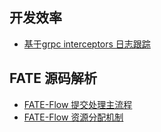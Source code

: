 ## 开发效率

- [基于grpc interceptors 日志跟踪](https://hustyichi.github.io/2023/02/23/grpc-interceptors/)


## FATE 源码解析

- [FATE-Flow 提交处理主流程](https://hustyichi.github.io/2023/03/08/fate-flow-loop/)
- [FATE-Flow 资源分配机制](https://hustyichi.github.io/2023/03/14/fate-flow-resource/)

